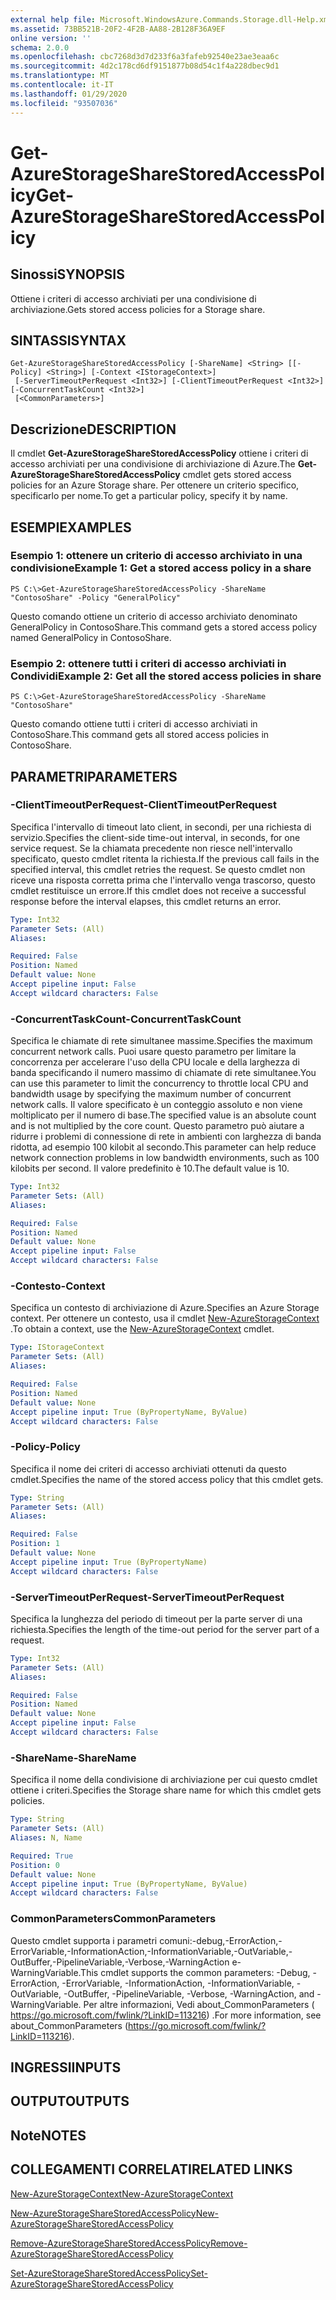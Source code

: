 ```yaml
---
external help file: Microsoft.WindowsAzure.Commands.Storage.dll-Help.xml
ms.assetid: 73BB521B-20F2-4F2B-AA88-2B128F36A9EF
online version: ''
schema: 2.0.0
ms.openlocfilehash: cbc7268d3d7d233f6a3fafeb92540e23ae3eaa6c
ms.sourcegitcommit: 4d2c178cd6df9151877b08d54c1f4a228dbec9d1
ms.translationtype: MT
ms.contentlocale: it-IT
ms.lasthandoff: 01/29/2020
ms.locfileid: "93507036"
---
```

# <span data-ttu-id="1148c-101">Get-AzureStorageShareStoredAccessPolicy</span><span class="sxs-lookup"><span data-stu-id="1148c-101">Get-AzureStorageShareStoredAccessPolicy</span></span>

## <span data-ttu-id="1148c-102">Sinossi</span><span class="sxs-lookup"><span data-stu-id="1148c-102">SYNOPSIS</span></span>
<span data-ttu-id="1148c-103">Ottiene i criteri di accesso archiviati per una condivisione di archiviazione.</span><span class="sxs-lookup"><span data-stu-id="1148c-103">Gets stored access policies for a Storage share.</span></span>

## <span data-ttu-id="1148c-104">SINTASSI</span><span class="sxs-lookup"><span data-stu-id="1148c-104">SYNTAX</span></span>

```
Get-AzureStorageShareStoredAccessPolicy [-ShareName] <String> [[-Policy] <String>] [-Context <IStorageContext>]
 [-ServerTimeoutPerRequest <Int32>] [-ClientTimeoutPerRequest <Int32>] [-ConcurrentTaskCount <Int32>]
 [<CommonParameters>]
```

## <span data-ttu-id="1148c-105">Descrizione</span><span class="sxs-lookup"><span data-stu-id="1148c-105">DESCRIPTION</span></span>
<span data-ttu-id="1148c-106">Il cmdlet **Get-AzureStorageShareStoredAccessPolicy** ottiene i criteri di accesso archiviati per una condivisione di archiviazione di Azure.</span><span class="sxs-lookup"><span data-stu-id="1148c-106">The **Get-AzureStorageShareStoredAccessPolicy** cmdlet gets stored access policies for an Azure Storage share.</span></span>
<span data-ttu-id="1148c-107">Per ottenere un criterio specifico, specificarlo per nome.</span><span class="sxs-lookup"><span data-stu-id="1148c-107">To get a particular policy, specify it by name.</span></span>

## <span data-ttu-id="1148c-108">ESEMPI</span><span class="sxs-lookup"><span data-stu-id="1148c-108">EXAMPLES</span></span>

### <span data-ttu-id="1148c-109">Esempio 1: ottenere un criterio di accesso archiviato in una condivisione</span><span class="sxs-lookup"><span data-stu-id="1148c-109">Example 1: Get a stored access policy in a share</span></span>
```
PS C:\>Get-AzureStorageShareStoredAccessPolicy -ShareName "ContosoShare" -Policy "GeneralPolicy"
```

<span data-ttu-id="1148c-110">Questo comando ottiene un criterio di accesso archiviato denominato GeneralPolicy in ContosoShare.</span><span class="sxs-lookup"><span data-stu-id="1148c-110">This command gets a stored access policy named GeneralPolicy in ContosoShare.</span></span>

### <span data-ttu-id="1148c-111">Esempio 2: ottenere tutti i criteri di accesso archiviati in Condividi</span><span class="sxs-lookup"><span data-stu-id="1148c-111">Example 2: Get all the stored access policies in share</span></span>
```
PS C:\>Get-AzureStorageShareStoredAccessPolicy -ShareName "ContosoShare"
```

<span data-ttu-id="1148c-112">Questo comando ottiene tutti i criteri di accesso archiviati in ContosoShare.</span><span class="sxs-lookup"><span data-stu-id="1148c-112">This command gets all stored access policies in ContosoShare.</span></span>

## <span data-ttu-id="1148c-113">PARAMETRI</span><span class="sxs-lookup"><span data-stu-id="1148c-113">PARAMETERS</span></span>

### <span data-ttu-id="1148c-114">-ClientTimeoutPerRequest</span><span class="sxs-lookup"><span data-stu-id="1148c-114">-ClientTimeoutPerRequest</span></span>
<span data-ttu-id="1148c-115">Specifica l'intervallo di timeout lato client, in secondi, per una richiesta di servizio.</span><span class="sxs-lookup"><span data-stu-id="1148c-115">Specifies the client-side time-out interval, in seconds, for one service request.</span></span>
<span data-ttu-id="1148c-116">Se la chiamata precedente non riesce nell'intervallo specificato, questo cmdlet ritenta la richiesta.</span><span class="sxs-lookup"><span data-stu-id="1148c-116">If the previous call fails in the specified interval, this cmdlet retries the request.</span></span>
<span data-ttu-id="1148c-117">Se questo cmdlet non riceve una risposta corretta prima che l'intervallo venga trascorso, questo cmdlet restituisce un errore.</span><span class="sxs-lookup"><span data-stu-id="1148c-117">If this cmdlet does not receive a successful response before the interval elapses, this cmdlet returns an error.</span></span>

```yaml
Type: Int32
Parameter Sets: (All)
Aliases: 

Required: False
Position: Named
Default value: None
Accept pipeline input: False
Accept wildcard characters: False
```

### <span data-ttu-id="1148c-118">-ConcurrentTaskCount</span><span class="sxs-lookup"><span data-stu-id="1148c-118">-ConcurrentTaskCount</span></span>
<span data-ttu-id="1148c-119">Specifica le chiamate di rete simultanee massime.</span><span class="sxs-lookup"><span data-stu-id="1148c-119">Specifies the maximum concurrent network calls.</span></span>
<span data-ttu-id="1148c-120">Puoi usare questo parametro per limitare la concorrenza per accelerare l'uso della CPU locale e della larghezza di banda specificando il numero massimo di chiamate di rete simultanee.</span><span class="sxs-lookup"><span data-stu-id="1148c-120">You can use this parameter to limit the concurrency to throttle local CPU and bandwidth usage by specifying the maximum number of concurrent network calls.</span></span>
<span data-ttu-id="1148c-121">Il valore specificato è un conteggio assoluto e non viene moltiplicato per il numero di base.</span><span class="sxs-lookup"><span data-stu-id="1148c-121">The specified value is an absolute count and is not multiplied by the core count.</span></span>
<span data-ttu-id="1148c-122">Questo parametro può aiutare a ridurre i problemi di connessione di rete in ambienti con larghezza di banda ridotta, ad esempio 100 kilobit al secondo.</span><span class="sxs-lookup"><span data-stu-id="1148c-122">This parameter can help reduce network connection problems in low bandwidth environments, such as 100 kilobits per second.</span></span>
<span data-ttu-id="1148c-123">Il valore predefinito è 10.</span><span class="sxs-lookup"><span data-stu-id="1148c-123">The default value is 10.</span></span>

```yaml
Type: Int32
Parameter Sets: (All)
Aliases: 

Required: False
Position: Named
Default value: None
Accept pipeline input: False
Accept wildcard characters: False
```

### <span data-ttu-id="1148c-124">-Contesto</span><span class="sxs-lookup"><span data-stu-id="1148c-124">-Context</span></span>
<span data-ttu-id="1148c-125">Specifica un contesto di archiviazione di Azure.</span><span class="sxs-lookup"><span data-stu-id="1148c-125">Specifies an Azure Storage context.</span></span>
<span data-ttu-id="1148c-126">Per ottenere un contesto, usa il cmdlet [New-AzureStorageContext](./New-AzureStorageContext.md) .</span><span class="sxs-lookup"><span data-stu-id="1148c-126">To obtain a context, use the [New-AzureStorageContext](./New-AzureStorageContext.md) cmdlet.</span></span>

```yaml
Type: IStorageContext
Parameter Sets: (All)
Aliases: 

Required: False
Position: Named
Default value: None
Accept pipeline input: True (ByPropertyName, ByValue)
Accept wildcard characters: False
```

### <span data-ttu-id="1148c-127">-Policy</span><span class="sxs-lookup"><span data-stu-id="1148c-127">-Policy</span></span>
<span data-ttu-id="1148c-128">Specifica il nome dei criteri di accesso archiviati ottenuti da questo cmdlet.</span><span class="sxs-lookup"><span data-stu-id="1148c-128">Specifies the name of the stored access policy that this cmdlet gets.</span></span>

```yaml
Type: String
Parameter Sets: (All)
Aliases: 

Required: False
Position: 1
Default value: None
Accept pipeline input: True (ByPropertyName)
Accept wildcard characters: False
```

### <span data-ttu-id="1148c-129">-ServerTimeoutPerRequest</span><span class="sxs-lookup"><span data-stu-id="1148c-129">-ServerTimeoutPerRequest</span></span>
<span data-ttu-id="1148c-130">Specifica la lunghezza del periodo di timeout per la parte server di una richiesta.</span><span class="sxs-lookup"><span data-stu-id="1148c-130">Specifies the length of the time-out period for the server part of a request.</span></span>

```yaml
Type: Int32
Parameter Sets: (All)
Aliases: 

Required: False
Position: Named
Default value: None
Accept pipeline input: False
Accept wildcard characters: False
```

### <span data-ttu-id="1148c-131">-ShareName</span><span class="sxs-lookup"><span data-stu-id="1148c-131">-ShareName</span></span>
<span data-ttu-id="1148c-132">Specifica il nome della condivisione di archiviazione per cui questo cmdlet ottiene i criteri.</span><span class="sxs-lookup"><span data-stu-id="1148c-132">Specifies the Storage share name for which this cmdlet gets policies.</span></span>

```yaml
Type: String
Parameter Sets: (All)
Aliases: N, Name

Required: True
Position: 0
Default value: None
Accept pipeline input: True (ByPropertyName, ByValue)
Accept wildcard characters: False
```

### <span data-ttu-id="1148c-133">CommonParameters</span><span class="sxs-lookup"><span data-stu-id="1148c-133">CommonParameters</span></span>
<span data-ttu-id="1148c-134">Questo cmdlet supporta i parametri comuni:-debug,-ErrorAction,-ErrorVariable,-InformationAction,-InformationVariable,-OutVariable,-OutBuffer,-PipelineVariable,-Verbose,-WarningAction e-WarningVariable.</span><span class="sxs-lookup"><span data-stu-id="1148c-134">This cmdlet supports the common parameters: -Debug, -ErrorAction, -ErrorVariable, -InformationAction, -InformationVariable, -OutVariable, -OutBuffer, -PipelineVariable, -Verbose, -WarningAction, and -WarningVariable.</span></span> <span data-ttu-id="1148c-135">Per altre informazioni, Vedi about_CommonParameters ( https://go.microsoft.com/fwlink/?LinkID=113216) .</span><span class="sxs-lookup"><span data-stu-id="1148c-135">For more information, see about_CommonParameters (https://go.microsoft.com/fwlink/?LinkID=113216).</span></span>

## <span data-ttu-id="1148c-136">INGRESSI</span><span class="sxs-lookup"><span data-stu-id="1148c-136">INPUTS</span></span>

## <span data-ttu-id="1148c-137">OUTPUT</span><span class="sxs-lookup"><span data-stu-id="1148c-137">OUTPUTS</span></span>

## <span data-ttu-id="1148c-138">Note</span><span class="sxs-lookup"><span data-stu-id="1148c-138">NOTES</span></span>

## <span data-ttu-id="1148c-139">COLLEGAMENTI CORRELATI</span><span class="sxs-lookup"><span data-stu-id="1148c-139">RELATED LINKS</span></span>

[<span data-ttu-id="1148c-140">New-AzureStorageContext</span><span class="sxs-lookup"><span data-stu-id="1148c-140">New-AzureStorageContext</span></span>](./New-AzureStorageContext.md)

[<span data-ttu-id="1148c-141">New-AzureStorageShareStoredAccessPolicy</span><span class="sxs-lookup"><span data-stu-id="1148c-141">New-AzureStorageShareStoredAccessPolicy</span></span>](./New-AzureStorageShareStoredAccessPolicy.md)

[<span data-ttu-id="1148c-142">Remove-AzureStorageShareStoredAccessPolicy</span><span class="sxs-lookup"><span data-stu-id="1148c-142">Remove-AzureStorageShareStoredAccessPolicy</span></span>](./Remove-AzureStorageShareStoredAccessPolicy.md)

[<span data-ttu-id="1148c-143">Set-AzureStorageShareStoredAccessPolicy</span><span class="sxs-lookup"><span data-stu-id="1148c-143">Set-AzureStorageShareStoredAccessPolicy</span></span>](./Set-AzureStorageShareStoredAccessPolicy.md)
